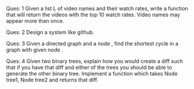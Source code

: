Ques: 1
Given a list L of video names and their watch rates, 
write a function that will return the videos with the top 10 watch rates.
Video names may appear more than once.


Ques: 2
Design a system like github.


Ques: 3
Given a directed graph and a node , find the shortest cycle in a graph with given node .

Ques: 4
Given two binary trees, explain how you would create a diff such that if you have that diff 
and either of the trees you should be able to generate the other binary tree. Implement a function 
which takes Node tree1, Node tree2 and returns that diff.

